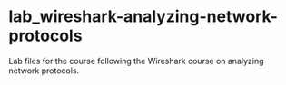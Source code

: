 # lab_wireshark-analyzing-network-protocols
Lab files for the course following the Wireshark course on analyzing network protocols.
